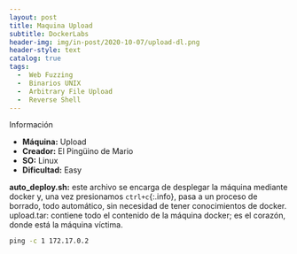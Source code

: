 ```yaml
---
layout: post
title: Maquina Upload
subtitle: DockerLabs
header-img: img/in-post/2020-10-07/upload-dl.png
header-style: text
catalog: true
tags:
  -  Web Fuzzing
  -  Binarios UNIX
  -  Arbitrary File Upload
  -  Reverse Shell
---
```


Información
- **Máquina:** Upload
- **Creador:** El Pingüino de Mario
- **SO:** Linux
- **Dificultad:** Easy

**auto_deploy.sh:** este archivo se encarga de desplegar la máquina mediante docker y,
una vez presionamos `ctrl+c`{:.info}, pasa a un proceso de borrado, todo automático, sin
necesidad de tener conocimientos de docker.
upload.tar: contiene todo el contenido de la máquina docker; es el corazón, donde está
la máquina víctima.

```cmd
ping -c 1 172.17.0.2
```
